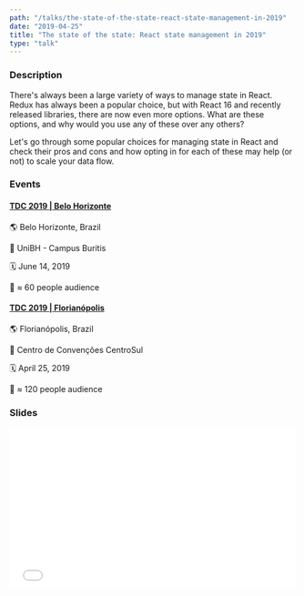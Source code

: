 ```yaml
---
path: "/talks/the-state-of-the-state-react-state-management-in-2019"
date: "2019-04-25"
title: "The state of the state: React state management in 2019"
type: "talk"
---
```


### Description

There's always been a large variety of ways to manage state in React. Redux has always been a popular choice, but with React 16 and recently released libraries, there are now even more options. What are these options, and why would you use any of these over any others?

Let's go through some popular choices for managing state in React and check their pros and cons and how opting in for each of these may help (or not) to scale your data flow.

### Events

#### [TDC 2019 | Belo Horizonte](http://www.thedevelopersconference.com.br/tdc/2019/belohorizonte/trilha-front-end)

🌎 Belo Horizonte, Brazil

📍 UniBH - Campus Buritis

🗓️ June 14, 2019

👥 ≈ 60 people audience

#### [TDC 2019 | Florianópolis](http://www.thedevelopersconference.com.br/tdc/2019/florianopolis/trilha-web-frontend)

🌎 Florianópolis, Brazil

📍 Centro de Convenções CentroSul

🗓️ April 25, 2019

👥 ≈ 120 people audience

### Slides

<div style="left: 0; width: 100%; height: 0; position: relative; padding-bottom: 56.1987%;"><iframe src="//speakerdeck.com/player/d08836ac34da404abf728f53e70a2182" style="border: 0; top: 0; left: 0; width: 100%; height: 100%; position: absolute;" allowfullscreen scrolling="no" allow="autoplay; encrypted-media"></iframe></div>
